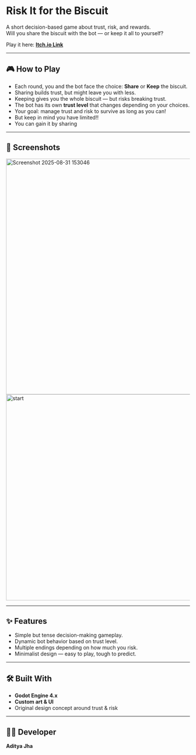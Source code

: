 # Risk It for the Biscuit  

A short decision-based game about trust, risk, and rewards.  
Will you share the biscuit with the bot — or keep it all to yourself?  

Play it here: [**Itch.io Link**](https://prolly-adi.itch.io/biscuit-trust)  

---

## 🎮 How to Play
- Each round, you and the bot face the choice: **Share** or **Keep** the biscuit.  
- Sharing builds trust, but might leave you with less.  
- Keeping gives you the whole biscuit — but risks breaking trust.  
- The bot has its own **trust level** that changes depending on your choices.  
- Your goal: manage trust and risk to survive as long as you can!  
- But keep in mind you have limited!!
- You can gain it by sharing

---

## 🎨 Screenshots
<img width="1142" height="644" alt="Screenshot 2025-08-31 153046" src="https://github.com/user-attachments/assets/468ac215-4c49-4818-9ac7-eebb5d04c448" />
<img width="845" height="563" alt="start" src="https://github.com/user-attachments/assets/f6b2283a-4429-474c-a48f-2da6f165d697" />


---

## ✨ Features
- Simple but tense decision-making gameplay.  
- Dynamic bot behavior based on trust level.  
- Multiple endings depending on how much you risk.  
- Minimalist design — easy to play, tough to predict.  

---

## 🛠️ Built With
- **Godot Engine 4.x**  
- **Custom art & UI**  
- Original design concept around trust & risk  

---

## 👨‍💻 Developer
**Aditya Jha**  
